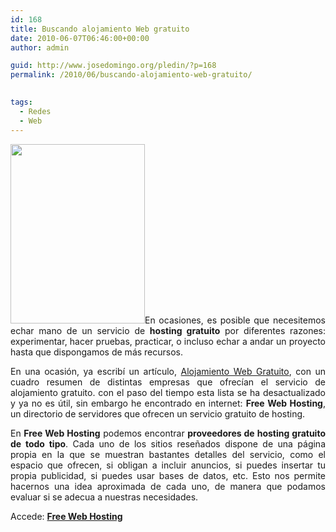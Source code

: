 ```yaml
---
id: 168
title: Buscando alojamiento Web gratuito
date: 2010-06-07T06:46:00+00:00
author: admin

guid: http://www.josedomingo.org/pledin/?p=168
permalink: /2010/06/buscando-alojamiento-web-gratuito/

  
tags:
  - Redes
  - Web
---
```

<p style="text-align: justify;">
  <img class="alignleft" title="web" src="http://www.dream-hosting.co.uk/images/web-dream-hosting-uk-main-page-servers.jpg" alt="" width="215" height="287" />En ocasiones, es posible que necesitemos echar mano de un servicio de <strong>hosting gratuito</strong> por diferentes razones: experimentar, hacer pruebas, practicar, o incluso echar a andar un proyecto hasta que dispongamos de más recursos.
</p>

<p style="text-align: justify;">
  En una ocasión, ya escribí un artículo, <a href="http://www.josedomingo.org/web/mod/resource/view.php?id=1209">Alojamiento Web Gratuito</a>, con un cuadro resumen de distintas empresas que ofrecían el servicio de alojamiento gratuito. con el paso del tiempo esta lista se ha desactualizado y ya no es útil, sin embargo he encontrado en internet: <strong>Free Web Hosting</strong>, un directorio de servidores que ofrecen un servicio gratuito de hosting.
</p>

<p style="text-align: justify;">
  En <strong>Free Web Hosting</strong> podemos encontrar <strong>proveedores de hosting gratuito de todo tipo</strong>. Cada uno de los sitios reseñados dispone de una página propia en la que se muestran bastantes detalles del servicio, como el espacio que ofrecen, si obligan a incluir anuncios, si puedes insertar tu propia publicidad, si puedes usar bases de datos, etc. Esto nos permite hacernos una idea aproximada de cada uno, de manera que podamos evaluar si se adecua a nuestras necesidades.
</p>

Accede: [**Free Web Hosting**](http://www.free-webhosts.com/)

<!-- AddThis Advanced Settings generic via filter on the_content -->

<!-- AddThis Share Buttons generic via filter on the_content -->